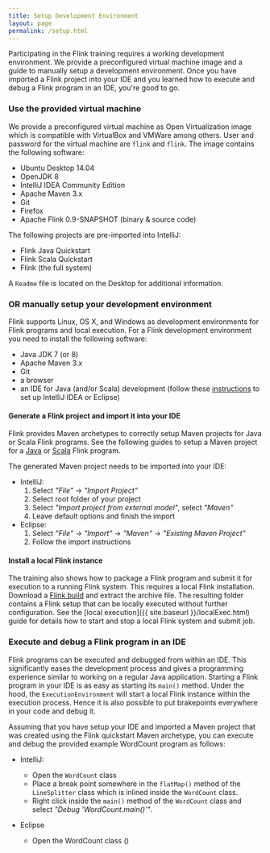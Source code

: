 ```yaml
---
title: Setup Development Environment
layout: page
permalink: /setup.html
---
```


Participating in the Flink training requires a working development environment. We provide a preconfigured virtual machine image and a guide to manually setup a development environment. Once you have imported a Flink project into your IDE and you learned how to execute and debug a Flink program in an IDE, you're good to go.

### Use the provided virtual machine

We provide a preconfigured virtual machine as Open Virtualization image which is compatible with VirtualBox and VMWare among others. User and password for the virtual machine are `flink` and `flink`. The image contains the following software:

- Ubuntu Desktop 14.04
- OpenJDK 8
- IntelliJ IDEA Community Edition
- Apache Maven 3.x
- Git
- Firefox
- Apache Flink 0.9-SNAPSHOT (binary & source code)

The following projects are pre-imported into IntelliJ:

- Flink Java Quickstart
- Flink Scala Quickstart
- Flink (the full system)

A `Readme` file is located on the Desktop for additional information.

### OR manually setup your development environment

Flink supports Linux, OS X, and Windows as development environments for Flink programs and local execution. For a Flink development environment you need to install the following software:

- Java JDK 7 (or 8)
- Apache Maven 3.x
- Git
- a browser
- an IDE for Java (and/or Scala) development (follow these [instructions](http://ci.apache.org/projects/flink/flink-docs-master/internals/ide_setup.html) to set up IntelliJ IDEA or Eclipse)

#### Generate a Flink project and import it into your IDE

Flink provides Maven archetypes to correctly setup Maven projects for Java or Scala Flink programs. See the following guides to setup a Maven project for a [Java](http://ci.apache.org/projects/flink/flink-docs-master/quickstart/java_api_quickstart.html) or [Scala](http://ci.apache.org/projects/flink/flink-docs-master/quickstart/scala_api_quickstart.html) Flink program.

The generated Maven project needs to be imported into your IDE:

- IntelliJ: 
  1. Select *"File"* -> *"Import Project"*
  1. Select root folder of your project
  1. Select *"Import project from external model"*, select *"Maven"* 
  1. Leave default options and finish the import
- Eclipse: 
  1. Select *"File"* -> *"Import"* -> *"Maven"* -> *"Existing Maven Project"*
  1. Follow the import instructions

#### Install a local Flink instance

The training also shows how to package a Flink program and submit it for execution to a running Flink system. This requires a local Flink installation. Download a [Flink build](http://stratosphere-bin.s3-website-us-east-1.amazonaws.com/flink-0.9-SNAPSHOT-bin-hadoop2.tgz) and extract the archive file. The resulting folder contains a Flink setup that can be locally executed without further configuration. See the [local execution]({{ site.baseurl }}/localExec.html) guide for details how to start and stop a local Flink system and submit job.

### Execute and debug a Flink program in an IDE

Flink programs can be executed and debugged from within an IDE. This significantly eases the development process and gives a programming experience similar to working on a regular Java application. Starting a Flink program in your IDE is as easy as starting its `main()` method. Under the hood, the `ExecutionEnvironment` will start a local Flink instance within the execution process. Hence it is also possible to put brakepoints everywhere in your code and debug it.

Assuming that you have setup your IDE and imported a Maven project that was created using the Flink quickstart Maven archetype, you can execute and debug the provided example WordCount program as follows:

- IntelliJ:
	- Open the `WordCount` class
	- Place a break point somewhere in the `flatMap()` method of the `LineSplitter` class which is inlined inside the `WordCount` class.
	- Right click inside the `main()` method of the `WordCount` class and select *"Debug 'WordCount.main()'"*.

- Eclipse
	- Open the WordCount class ()

